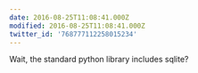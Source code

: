 ```yaml
---
date: 2016-08-25T11:08:41.000Z
modified: 2016-08-25T11:08:41.000Z
twitter_id: '768777112258015234'
---
```


  Wait, the standard python library includes sqlite?
